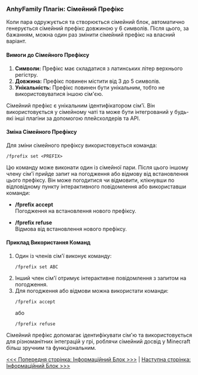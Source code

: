 ### AnhyFamily Плагін: Сімейний Префікс

Коли пара одружується та створюється сімейний блок, автоматично генерується сімейний префікс довжиною у 6 символів. Після цього, за бажанням, можна один раз змінити сімейний префікс на власний варіант.

#### Вимоги до Сімейного Префіксу

1. **Символи:** Префікс має складатися з латинських літер верхнього регістру.
2. **Довжина:** Префікс повинен містити від 3 до 5 символів.
3. **Унікальність:** Префікс повинен бути унікальним, тобто не використовуватися іншою сім'єю.

Сімейний префікс є унікальним ідентифікатором сім'ї. Він використовується у сімейному чаті та може бути інтегрований у будь-які інші плагіни за допомогою плейсхолдерів та API.

#### Зміна Сімейного Префіксу

Для зміни сімейного префіксу використовується команда:

```
/fprefix set <PREFIX>
```

Цю команду може виконати один із сімейної пари. Після цього іншому члену сім'ї прийде запит на погодження або відмову від встановлення цього префіксу. Він може погодитися чи відмовити, клікнувши по відповідному пункту інтерактивного повідомлення або використавши команди:

- **/fprefix accept**  
  Погодження на встановлення нового префіксу.

- **/fprefix refuse**  
  Відмова від встановлення нового префіксу.

#### Приклад Використання Команд

1. Один із членів сім'ї виконує команду:
   ```
   /fprefix set ABC
   ```
2. Інший член сім'ї отримує інтерактивне повідомлення з запитом на погодження.
3. Для погодження або відмови можна використати команди:
   ```
   /fprefix accept
   ```
   або
   ```
   /fprefix refuse
   ```

Сімейний префікс допомагає ідентифікувати сім'ю та використовується для різноманітних інтеграцій у грі, роблячи сімейний досвід у Minecraft більш зручним та функціональним.

[<<< Попередня сторінка: Інформаційний Блок >>>](info.md) | [Наступна сторінка: Інформаційний Блок >>>](info.md)